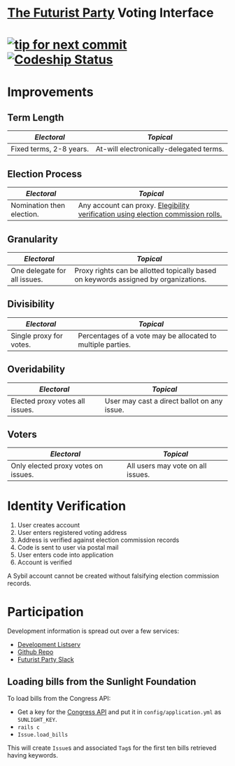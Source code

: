 # [The  Futurist Party](//reddit.com/r/futuristparty) Voting Interface

[![tip for next commit](http://tip4commit.com/projects/827.svg)](http://tip4commit.com/projects/827) [![Codeship Status](https://www.codeship.io/projects/0b2a3570-0fc8-0132-0248-129d6db6c348/status)](https://www.codeship.io/projects/32717)
======

# Improvements

## Term Length

| _Electoral_ | _Topical_ |
|-----------|-------|
| Fixed terms, 2-8 years. | At-will electronically-delegated terms. |

## Election Process

| _Electoral_ | _Topical_ |
|-----------|-------|
| Nomination then election. | Any account can proxy. [Elegibility verification using election commission rolls.](#identity-verification) |

## Granularity

| _Electoral_ | _Topical_ |
|-----------|-------|
| One delegate for all issues. | Proxy rights can be allotted topically based on keywords assigned by organizations.  |

## Divisibility

| _Electoral_ | _Topical_ |
|-----------|-------|
| Single proxy for votes. | Percentages of a vote may be allocated to multiple parties.  |

## Overidability

| _Electoral_ | _Topical_ |
|-----------|-------|
| Elected proxy votes all issues. | User may cast a direct ballot on any issue. |

## Voters

| _Electoral_ | _Topical_ |
|-----------|-------|
| Only elected proxy votes on issues. | All users may vote on all issues. |


# Identity Verification

1. User creates account
2. User enters registered voting address
3. Address is verified against election commission records
4. Code is sent to user via postal mail
5. User enters code into application
6. Account is verified

A Sybil account cannot be created without falsifying election commission records.

# Participation

Development information is spread out over a few services:

* [Development Listserv](https://groups.google.com/forum/#!forum/debate-dev/)
* [Github Repo](https://github.com/TheFuturistParty/vote/)
* [Futurist Party Slack](https://futuristparty.slack.com/messages/web-dev/)

## Loading bills from the Sunlight Foundation

To load bills from the Congress API:

* Get a key for the [Congress API](http://tryit.sunlightfoundation.com/congress) and put it in `config/application.yml` as `SUNLIGHT_KEY`.
* `rails c`
* `Issue.load_bills`

This will create `Issue`s and associated `Tag`s for the first ten bills retrieved having keywords.
